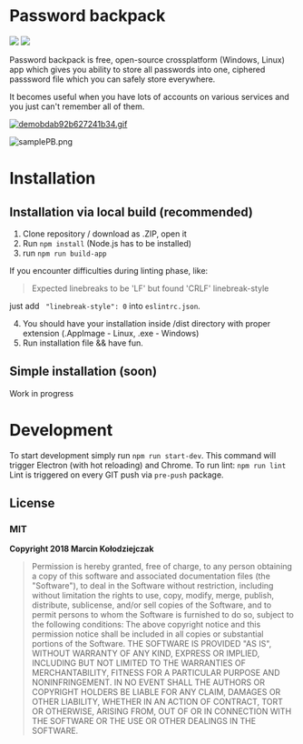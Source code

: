 # Password backpack 
<img src="https://badges.frapsoft.com/os/v2/open-source.png?v=103" /> <img src="https://badges.frapsoft.com/os/mit/mit.svg?v=1033" />

Password backpack is free, open-source crossplatform (Windows, Linux) app which gives you ability to store all passwords into one, ciphered passsword file which you can safely store everywhere.

It becomes useful when you have lots of accounts on various services and you just can't remember all of them.

[![demobdab92b627241b34.gif](https://s1.gifyu.com/images/demobdab92b627241b34.gif)](https://gifyu.com/image/sC7D)

<img align="center" src="https://s1.gifyu.com/images/samplePB.png" alt="samplePB.png" border="0" />

# Installation

## Installation via local build (recommended)
1. Clone repository / download as .ZIP, open it
2. Run ```npm install``` (Node.js has to be installed)
3. run ```npm run build-app```

If you encounter difficulties during linting phase, like:
>Expected linebreaks to be 'LF' but found 'CRLF'  linebreak-style

just add ``` "linebreak-style": 0``` into ```eslintrc.json```.

4. You should have your installation inside /dist directory with proper extension (.AppImage - Linux, .exe - Windows)
5. Run installation file && have fun.

## Simple installation (soon)
Work in progress

# Development
To start development simply run ```npm run start-dev```. This command will trigger Electron (with hot reloading) and Chrome.
To run lint: ```npm run lint```
Lint is triggered on every GIT push via ```pre-push``` package.
## License
### **MIT**
**Copyright 2018 Marcin Kołodziejczak**

>Permission is hereby granted, free of charge, to any person obtaining a copy of this software and associated documentation files (the "Software"), to deal in the Software without restriction, including without limitation the rights to use, copy, modify, merge, publish, distribute, sublicense, and/or sell copies of the Software, and to permit persons to whom the Software is furnished to do so, subject to the following conditions:
>The above copyright notice and this permission notice shall be included in all copies or substantial portions of the Software.
>THE SOFTWARE IS PROVIDED "AS IS", WITHOUT WARRANTY OF ANY KIND, EXPRESS OR IMPLIED, INCLUDING BUT NOT LIMITED TO THE WARRANTIES OF MERCHANTABILITY, FITNESS FOR A PARTICULAR PURPOSE AND NONINFRINGEMENT. IN NO EVENT SHALL THE AUTHORS OR COPYRIGHT HOLDERS BE LIABLE FOR ANY CLAIM, DAMAGES OR OTHER LIABILITY, WHETHER IN AN ACTION OF CONTRACT, TORT OR OTHERWISE, ARISING FROM, OUT OF OR IN CONNECTION WITH THE SOFTWARE OR THE USE OR OTHER DEALINGS IN THE SOFTWARE.
